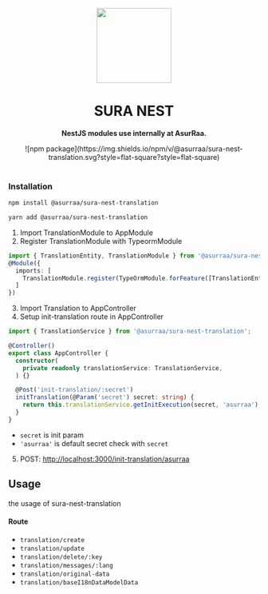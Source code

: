 <p align="center">
  <img width="150" src="https://avatars.githubusercontent.com/u/62465909?s=400&u=b543f5c67f4bafb214e9064ac95de21e35daf2d9&v=4">
</p>
<h1 align="center"> SURA NEST </h1>
<p align="center">
  <b >NestJS modules use internally at AsurRaa.</b>
</p>

<div align="center">
  ![npm package](https://img.shields.io/npm/v/@asurraa/sura-nest-translation.svg?style=flat-square?style=flat-square)
</div>
<br>


### Installation
```bash
npm install @asurraa/sura-nest-translation
```
```bash
yarn add @asurraa/sura-nest-translation
```

1. Import TranslationModule to AppModule
2. Register TranslationModule with TypeormModule

```typescript
import { TranslationEntity, TranslationModule } from '@asurraa/sura-nest-translation';
@Module({
  imports: [
    TranslationModule.register(TypeOrmModule.forFeature([TranslationEntity])),
  ]
})
```

3. Import Translation to AppController
4. Setup init-translation route in AppController



```typescript
import { TranslationService } from '@asurraa/sura-nest-translation';

@Controller()
export class AppController {
  constructor(
    private readonly translationService: TranslationService,
  ) {}

  @Post('init-translation/:secret')
  initTranslation(@Param('secret') secret: string) {
    return this.translationService.getInitExecution(secret, 'asurraa');
  }
}
```
- `secret` is init param
- `'asurraa'` is default secret check with  `secret`

5. POST: [http://localhost:3000/init-translation/asurraa](http://localhost:3000/init-translation/asurraa)

## Usage
the usage of sura-nest-translation

#### Route
- `translation/create`
- `translation/update`
- `translation/delete/:key`
- `translation/messages/:lang`
- `translation/original-data`
- `translation/baseI18nDataModelData`